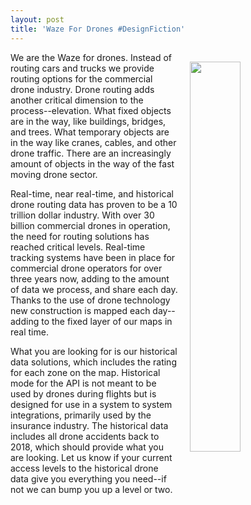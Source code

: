```yaml
---
layout: post
title: 'Waze For Drones #DesignFiction'
---
```

<p><img style="padding: 15px;" src="https://s3.amazonaws.com/kinlane-productions/bw-icons/bw-drone-obstacles.png" alt="" width="40%" align="right" /></p>
<p>We are the Waze for drones. Instead of routing cars and trucks we provide routing options for the commercial drone industry. Drone routing adds another critical dimension to the process--elevation. What fixed objects are in the way, like buildings, bridges, and trees. What temporary objects are in the way like cranes, cables, and other drone traffic. There are an increasingly amount of objects in the way of the fast moving drone sector.</p>
<p>Real-time, near real-time, and historical drone routing data has proven to be a 10 trillion dollar industry. With over 30 billion commercial drones in operation, the need for routing solutions has reached critical levels. Real-time tracking systems have been in place for commercial drone operators for over three years now, adding to the amount of data we process, and share each day. Thanks to the use of drone technology new construction is mapped each day--adding to the fixed layer of our maps in real time.&nbsp;</p>
<p>What you are looking for is our historical data solutions, which includes the rating for each zone on the map. Historical mode for the API is not meant to be used by drones during flights&nbsp;but is designed for use in a system to system integrations, primarily used by the insurance industry. The historical data includes all drone accidents back to 2018, which should provide what you are looking. Let us know if your current access levels to the historical drone data give you everything you need--if not we can bump you up a level or two.</p>